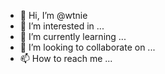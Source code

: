 - 👋 Hi, I’m @wtnie
- 👀 I’m interested in ...
- 🌱 I’m currently learning ...
- 💞️ I’m looking to collaborate on ...
- 📫 How to reach me ...

<!---
wtnie/wtnie is a ✨ special ✨ repository because its `README.md` (this file) appears on your GitHub profile.
You can click the Preview link to take a look at your changes.
--->
